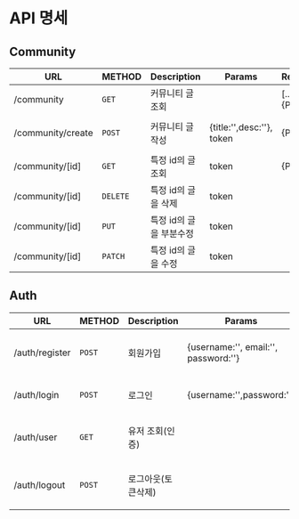 # API 명세
## Community

|URL|METHOD|Description|Params|Return|httpie|
|---|---|---|---|---|---|
|/community|`GET`|커뮤니티 글 조회||[...{Post}]|http http://127.0.0.1:8000/community/|
|/community/create|`POST`|커뮤니티 글 작성|{title:'',desc:''}, token|{Post}|http --json post http://127.0.0.1:8000/community/create title="1st post" desc="1!!"|
|/community/[id]|`GET`|특정 id의 글 조회|token|{Post}|http http://127.0.0.1:8000/community/[id]|
|/community/[id]|`DELETE`|특정 id의 글을 삭제|token||http DELETE http://127.0.0.1:8000/community/[id]|
|/community/[id]|`PUT`|특정 id의 글을 부분수정|token|||
|/community/[id]|`PATCH`|특정 id의 글을 수정|token|||


## Auth
|URL|METHOD|Description|Params|Header|Return|httpie|
|---|---|---|---|---|---|---|
|/auth/register|`POST`|회원가입|{username:'', email:'', password:''}||[user,token]|http --json post http://127.0.0.1:8000/auth/register username="" email="" password=""|
|/auth/login|`POST`|로그인|{username:'',password:''}||[user,token]|http --json post http://127.0.0.1:8000/auth/login username="" password=""|
|/auth/user|`GET`|유저 조회(인증)||KEY:Authorization, VALUE:Token|[user]|http http://127.0.0.1:8000/auth/user "Authorization: Token 13weqwejkwqe125312~~~"|
|/auth/logout|`POST`|로그아웃(토큰삭제)||KEY:Authorization, VALUE:Token||http --json post http://127.0.0.1:8000/auth/logout "Authorization: Token 13weqwejkwqe125312~~~"|

